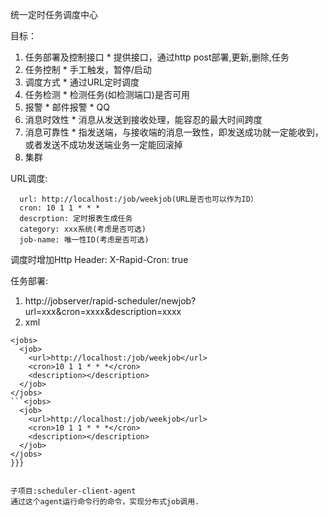 统一定时任务调度中心

目标：
  1. 任务部署及控制接口
    * 提供接口，通过http post部署,更新,删除,任务
  1. 任务控制
    * 手工触发，暂停/启动
  1. 调度方式
    * 通过URL定时调度
  1. 任务检测
    * 检测任务(如检测端口)是否可用
  1. 报警
    * 邮件报警
    * QQ
  1. 消息时效性
    * 消息从发送到接收处理，能容忍的最大时间跨度
  1. 消息可靠性
    * 指发送端，与接收端的消息一致性，即发送成功就一定能收到，或者发送不成功发送端业务一定能回滚掉
  1. 集群


URL调度:
```
  url: http://localhost:/job/weekjob(URL是否也可以作为ID）
  cron: 10 1 1 * * *
  descrption: 定时报表生成任务
  category: xxx系统(考虑是否可选)
  job-name: 唯一性ID(考虑是否可选)
```
调度时增加Http Header: X-Rapid-Cron: true

任务部署:
  1. http://jobserver/rapid-scheduler/newjob?url=xxx&cron=xxxx&description=xxxx
  1. xml
```
<jobs>
  <job>
    <url>http://localhost:/job/weekjob</url>
    <cron>10 1 1 * * *</cron>
    <description></description>
  </job>
</jobs>
```<jobs>
  <job>
    <url>http://localhost:/job/weekjob</url>
    <cron>10 1 1 * * *</cron>
    <description></description>
  </job>
</jobs>
}}}


子项目:scheduler-client-agent
通过这个agent运行命令行的命令，实现分布式job调用.
```
